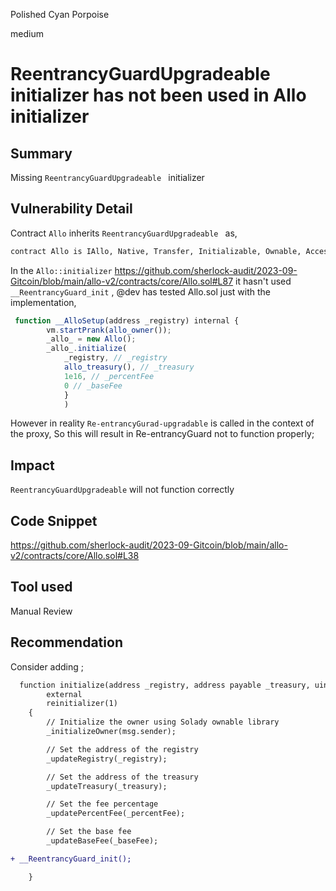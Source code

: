 Polished Cyan Porpoise

medium

# ReentrancyGuardUpgradeable  initializer has not been used in Allo initializer
## Summary

Missing  `ReentrancyGuardUpgradeable ` initializer  

## Vulnerability Detail


Contract `Allo` inherits  `ReentrancyGuardUpgradeable `  as,

```bash
contract Allo is IAllo, Native, Transfer, Initializable, Ownable, AccessControl, ReentrancyGuardUpgradeable,

```
  In the  `Allo::initializer`  https://github.com/sherlock-audit/2023-09-Gitcoin/blob/main/allo-v2/contracts/core/Allo.sol#L87
 it hasn't used `__ReentrancyGuard_init`  ,
@dev has tested Allo.sol just with the  implementation,  

```js
 function __AlloSetup(address _registry) internal {
        vm.startPrank(allo_owner());
        _allo_ = new Allo();
        _allo_.initialize(
            _registry, // _registry
            allo_treasury(), // _treasury
            1e16, // _percentFee
            0 // _baseFee
            }
            )
```
 However in reality   `Re-entrancyGurad-upgradable`  is called in the context of the proxy, So this will result in Re-entrancyGuard not to function properly;   



## Impact

 `ReentrancyGuardUpgradeable`  will not  function correctly   

## Code Snippet

https://github.com/sherlock-audit/2023-09-Gitcoin/blob/main/allo-v2/contracts/core/Allo.sol#L38

## Tool used

Manual Review

## Recommendation

Consider  adding ; 

```diff
  function initialize(address _registry, address payable _treasury, uint256 _percentFee, uint256 _baseFee)
        external
        reinitializer(1)
    {
        // Initialize the owner using Solady ownable library
        _initializeOwner(msg.sender);

        // Set the address of the registry
        _updateRegistry(_registry);

        // Set the address of the treasury
        _updateTreasury(_treasury);

        // Set the fee percentage
        _updatePercentFee(_percentFee);

        // Set the base fee
        _updateBaseFee(_baseFee);

+ __ReentrancyGuard_init();

    }
```